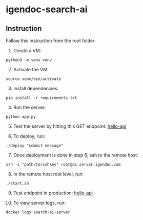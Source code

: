 # igendoc-search-ai

## Instruction

Follow this instruction from the root folder

1. Create a VM:

```
python3 -m venv venv
```

2. Activate the VM:

```
source venv/bin/activate
```

3. Install dependencies:

```
pip install -r requirements.txt
```

4. Run the server:

```
python app.py
```

5. Test the server by hitting this GET endpoint: [hello-api](http://127.0.0.1:5000/v1/hello)

6. To deploy, run:

```
./deploy "commit message"
```

7. Once deployment is done in step 6, ssh to the remote host:

```
ssh -i "path/to/sshkey" root@ai.server.igendoc.com
```

8. In the remote host root level, run:

```
./start.sh
```

9. Test endpoint in production: [hello-api](http://ai.server.igendoc.com:5000/v1/hello)

10. To view server logs, run:

```
docker logs search-ai-server
```
